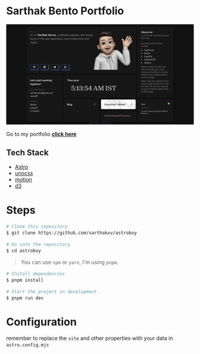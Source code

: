 # Sarthak Bento Portfolio

![Sarthak Bento Portfolio Preview](public/preview.png)

Go to my portfolio **[click here]()**

## Tech Stack

- [Astro](https://astro.build)
- [unocss](https://unocss.dev/)
- [motion](https://motion.dev/)
- [d3](https://d3js.org/)

# Steps

```bash
# Clone this repository
$ git clone https://github.com/sarthakxv/astroboy
```

```bash
# Go into the repository
$ cd astroboy
```

> You can use `npm` or `yarn`, I'm using `pnpm`.

```bash
# Install dependencies
$ pnpm install
```

```bash
# Start the project in development
$ pnpm run dev
```

# Configuration

remember to replace the `site` and other properties with your data in `astro.config.mjs`
